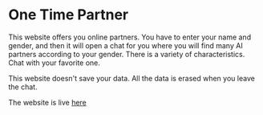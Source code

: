 #  One Time Partner

This website offers you online partners. You have to enter your name and gender, and then it will open a chat for you where you will find many AI partners according to your gender. There is a variety of characteristics. Chat with your favorite one.

This website doesn't save your data. All the data is erased when you leave the chat.

The website is live [here](https://otpartner.w3spaces.com/)
